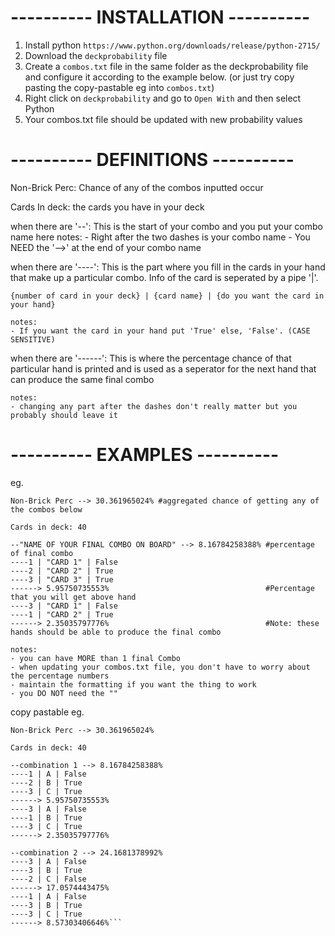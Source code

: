 ---------- INSTALLATION ----------
===================================
1. Install python `https://www.python.org/downloads/release/python-2715/`
2. Download the `deckprobability` file
3. Create a `combos.txt` file in the same folder as the deckprobability file and configure
   it according to the example below. (or just try copy pasting the copy-pastable eg into `combos.txt`)
4. Right click on `deckprobability` and go to `Open With` and then select Python
5. Your combos.txt file should be updated with new probability values


---------- DEFINITIONS ----------
===================================
Non-Brick Perc:
Chance of any of the combos inputted occur

Cards In deck:
the cards you have in your deck

when there are '--':
This is the start of your combo and you put your combo name here
	notes:
	- Right after the two dashes is your combo name
	- You NEED the '-->' at the end of your combo name

when there are '----':
This is the part where you fill in the cards in your hand that make up a
particular combo. Info of the card is seperated by a pipe '|'.

	{number of card in your deck} | {card name} | {do you want the card in your hand}

	notes:
	- If you want the card in your hand put 'True' else, 'False'. (CASE SENSITIVE)

when there are '------':
This is where the percentage chance of that particular hand is printed and is used
as a seperator for the next hand that can produce the same final combo

	notes:
	- changing any part after the dashes don't really matter but you probably should leave it


---------- EXAMPLES ----------
===============================
eg.
```
Non-Brick Perc --> 30.361965024% #aggregated chance of getting any of the combos below

Cards in deck: 40

--"NAME OF YOUR FINAL COMBO ON BOARD" --> 8.16784258388% #percentage of final combo
----1 | "CARD 1" | False
----2 | "CARD 2" | True
----3 | "CARD 3" | True
------> 5.95750735553%                                   #Percentage that you will get above hand
----3 | "CARD 1" | False
----1 | "CARD 2" | True
------> 2.35035797776%                                   #Note: these hands should be able to produce the final combo
```

	notes: 
	- you can have MORE than 1 final Combo 
	- when updating your combos.txt file, you don't have to worry about the percentage numbers
	- maintain the formatting if you want the thing to work
	- you DO NOT need the ""


copy pastable eg.
```
Non-Brick Perc --> 30.361965024%

Cards in deck: 40

--combination 1 --> 8.16784258388%
----1 | A | False
----2 | B | True
----3 | C | True
------> 5.95750735553%
----3 | A | False
----1 | B | True
----3 | C | True
------> 2.35035797776%

--combination 2 --> 24.1681378992%
----3 | A | False
----3 | B | True
----2 | C | False
------> 17.0574443475%
----1 | A | False
----3 | B | True
----3 | C | True
------> 8.57303406646%```
